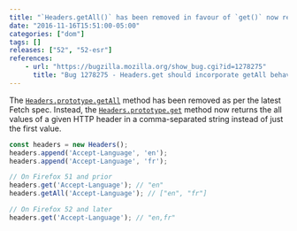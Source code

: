 ```yaml
---
title: "`Headers.getAll()` has been removed in favour of `get()` now returning all values"
date: "2016-11-16T15:51:00-05:00"
categories: ["dom"]
tags: []
releases: ["52", "52-esr"]
references:
    - url: "https://bugzilla.mozilla.org/show_bug.cgi?id=1278275"
      title: "Bug 1278275 - Headers.get should incorporate getAll behaviour"
---
```

The [`Headers.prototype.getAll`](https://developer.mozilla.org/docs/Web/API/Headers/getAll) method has been removed as per the latest Fetch spec. Instead, the [`Headers.prototype.get`](https://developer.mozilla.org/docs/Web/API/Headers/get) method now returns the all values of a given HTTP header in a comma-separated string instead of just the first value.

```js
const headers = new Headers();
headers.append('Accept-Language', 'en');
headers.append('Accept-Language', 'fr');

// On Firefox 51 and prior
headers.get('Accept-Language'); // "en"
headers.getAll('Accept-Language'); // ["en", "fr"]

// On Firefox 52 and later
headers.get('Accept-Language'); // "en,fr"
```
